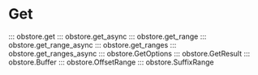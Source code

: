 # Get

::: obstore.get
::: obstore.get_async
::: obstore.get_range
::: obstore.get_range_async
::: obstore.get_ranges
::: obstore.get_ranges_async
::: obstore.GetOptions
::: obstore.GetResult
::: obstore.Buffer
::: obstore.OffsetRange
::: obstore.SuffixRange
